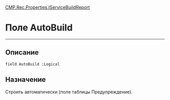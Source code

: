 ﻿---
Link: CMP.Rec.Properties.IServiceBuildReport.@AutoBuild
---

<!---  Навигация
[Имя проекта](#) :
-->
[CMP.Rec.Properties.IServiceBuildReport](Default)

# Поле AutoBuild
---

## Описание

    field AutoBuild :Logical

<!--
## Аргументы{#Args}

### Аргумент1

Описание аргумента 1
-->

## Назначение

Строить автоматически (поле таблицы Предупреждение).

<!--
## Пример

    AutoBuild...
-->


